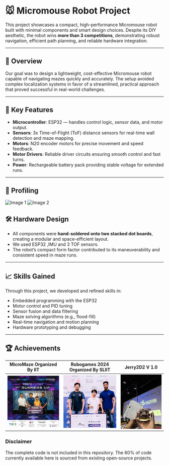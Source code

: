 # 🐭 Micromouse Robot Project

This project showcases a compact, high-performance Micromouse robot built with minimal components and smart design choices. Despite its DIY aesthetic, the robot wins **more than 3 competitions**, demonstrating robust navigation, efficient path planning, and reliable hardware integration.

---

## 🚀 Overview

Our goal was to design a lightweight, cost-effective Micromouse robot capable of navigating mazes quickly and accurately. The setup avoided complex localization systems in favor of a streamlined, practical approach that proved successful in real-world challenges.

---

## 🧠 Key Features

- **Microcontroller**: ESP32 — handles control logic, sensor data, and motor output.
- **Sensors**: 3x Time-of-Flight (ToF) distance sensors for real-time wall detection and maze mapping.
- **Motors**: N20 encoder motors for precise movement and speed feedback.
- **Motor Drivers**: Reliable driver circuits ensuring smooth control and fast turns.
- **Power**: Rechargeable battery pack providing stable voltage for extended runs.

---
## 🧠 Profiling

![Image 1](images/1.jpg)
![Image 2](images/3.jpg)


## 🛠️ Hardware Design

- All components were **hand-soldered onto two stacked dot boards**, creating a modular and space-efficient layout.
- We used ESP32 ,IMU and 3 TOF sensors.
- The robot’s compact form factor contributed to its maneuverability and consistent speed in maze runs.

---

## 📈 Skills Gained

Through this project, we developed and refined skills in:
- Embedded programming with the ESP32
- Motor control and PID tuning
- Sensor fusion and data filtering
- Maze solving algorithms (e.g., flood-fill)
- Real-time navigation and motion planning
- Hardware prototyping and debugging

---

## 🏆 Achievements





| MicroMaze Organized By IIT| Robogames 2024 Organized By SLIIT |Jerry2D2 V 1.0 |
|------------------------|------------------------|------------------------|
| ![Victory 1](./Assets/micromaze.jpg) | ![Victory 2](./Assets/robogames.jpg) |![Victory 2](./Assets/bot.jpg) |


### Disclaimer
The complete code is not included in this repository. The 60% of code currently available here is sourced from existing open-source projects. 



